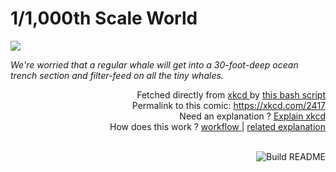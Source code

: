 # <b>1/1,000th Scale World</b>

[![](https://imgs.xkcd.com/comics/1_1000th_scale_world.png)](https://xkcd.com/2417)

<i>We&#39;re worried that a regular whale will get into a 30-foot-deep ocean trench section and filter-feed on all the tiny whales.</i>

<div align="right">
  Fetched directly from
  <a href="https://xkcd.com">
    xkcd
  </a>
  by
  <a href="https://github.com/Vanille-N/Vanille-N/blob/master/fetch">
    this bash script
  </a>
</div>
<div align="right">
  Permalink to this comic:
  <a href="https://xkcd.com/2417">
    https://xkcd.com/2417
  </a>
</div>
<div align="right">
  Need an explanation ?
  <a href="https://www.explainxkcd.com/wiki/index.php/2417">
    Explain xkcd
  </a>
</div>
<div align="right">
  How does this work ?
  <a href="https://github.com/Vanille-N/Vanille-N/blob/master/.github/workflows/build.yml">
    workflow
  </a>
  |
  <a href="https://simonwillison.net/2020/Jul/10/self-updating-profile-readme/">
    related explanation
  </a>
</div><br>

<a href="https://github.com/Vanille-N/Vanille-N/actions"><img src="https://github.com/Vanille-N/Vanille-N/workflows/Build%20README/badge.svg" align="right" alt="Build README"></a>
